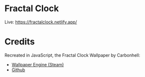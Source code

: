# Fractal Clock

Live: https://fractalclock.netlify.app/

# Credits

Recreated in JavaScript, the Fractal Clock Wallpaper by Carbonhell:
- [Wallpaper Engine (Steam)](https://steamcommunity.com/sharedfiles/filedetails/?id=2668911893)
- [Github](https://github.com/Carbonhell/FractalClockWallpaper)